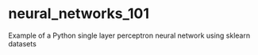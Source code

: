 # neural_networks_101
Example of a Python single layer perceptron neural network using sklearn datasets
